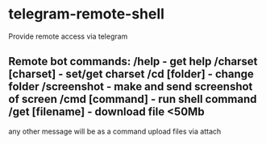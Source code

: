 # telegram-remote-shell
Provide remote access via telegram

Remote bot commands:
/help - get help
/charset [charset] - set/get charset
/cd [folder] - change folder
/screenshot - make and send screenshot of screen
/cmd [command] - run shell command
/get [filename] - download file <50Mb
-------------------------------------
any other message will be as a command
upload files via attach

